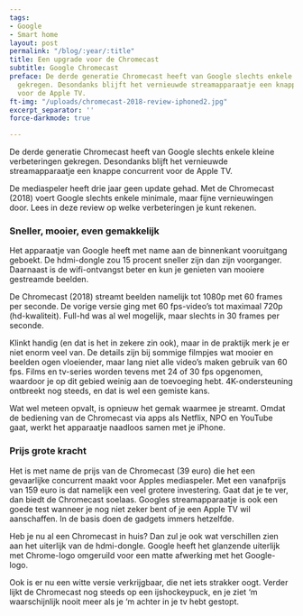 ```yaml
---
tags:
- Google
- Smart home
layout: post
permalink: "/blog/:year/:title"
title: Een upgrade voor de Chromecast
subtitle: Google Chromecast
preface: De derde generatie Chromecast heeft van Google slechts enkele kleine verbeteringen
  gekregen. Desondanks blijft het vernieuwde streamapparaatje een knappe concurrent
  voor de Apple TV.
ft-img: "/uploads/chromecast-2018-review-iphoned2.jpg"
excerpt_separator: ''
force-darkmode: true

---
```

De derde generatie Chromecast heeft van Google slechts enkele kleine verbeteringen gekregen. Desondanks blijft het vernieuwde streamapparaatje een knappe concurrent voor de Apple TV.  
  
De mediaspeler heeft drie jaar geen update gehad. Met de Chromecast (2018) voert Google slechts enkele minimale, maar fijne vernieuwingen door. Lees in deze review op welke verbeteringen je kunt rekenen.

### Sneller, mooier, even gemakkelijk

Het apparaatje van Google heeft met name aan de binnenkant vooruitgang geboekt. De hdmi-dongle zou 15 procent sneller zijn dan zijn voorganger. Daarnaast is de wifi-ontvangst beter en kun je genieten van mooiere gestreamde beelden.

De Chromecast (2018) streamt beelden namelijk tot 1080p met 60 frames per seconde. De vorige versie ging met 60 fps-video’s tot maximaal 720p (hd-kwaliteit). Full-hd was al wel mogelijk, maar slechts in 30 frames per seconde.

Klinkt handig (en dat is het in zekere zin ook), maar in de praktijk merk je er niet enorm veel van. De details zijn bij sommige filmpjes wat mooier en beelden ogen vloeiender, maar lang niet alle video’s maken gebruik van 60 fps. Films en tv-series worden tevens met 24 of 30 fps opgenomen, waardoor je op dit gebied weinig aan de toevoeging hebt. 4K-ondersteuning ontbreekt nog steeds, en dat is wel een gemiste kans.

Wat wel meteen opvalt, is opnieuw het gemak waarmee je streamt. Omdat de bediening van de Chromecast via apps als Netflix, NPO en YouTube gaat, werkt het apparaatje naadloos samen met je iPhone.

### Prijs grote kracht

Het is met name de prijs van de Chromecast (39 euro) die het een gevaarlijke concurrent maakt voor Apples mediaspeler. Met een vanafprijs van 159 euro is dat namelijk een veel grotere investering. Gaat dat je te ver, dan biedt de Chromecast soelaas. Googles streamapparaatje is ook een goede test wanneer je nog niet zeker bent of je een Apple TV wil aanschaffen. In de basis doen de gadgets immers hetzelfde.

Heb je nu al een Chromecast in huis? Dan zul je ook wat verschillen zien aan het uiterlijk van de hdmi-dongle. Google heeft het glanzende uiterlijk met Chrome-logo omgeruild voor een matte afwerking met het Google-logo.

Ook is er nu een witte versie verkrijgbaar, die net iets strakker oogt. Verder lijkt de Chromecast nog steeds op een ijshockeypuck, en je ziet ‘m waarschijnlijk nooit meer als je ‘m achter in je tv hebt gestopt.